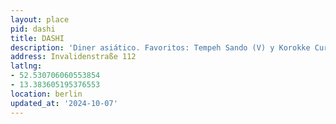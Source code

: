 ```yaml
---
layout: place
pid: dashi
title: DASHI
description: 'Diner asiático. Favoritos: Tempeh Sando (V) y Korokke Curry (V)'
address: Invalidenstraße 112
latlng:
- 52.530706060553854
- 13.383605195376553
location: berlin
updated_at: '2024-10-07'
---
```

